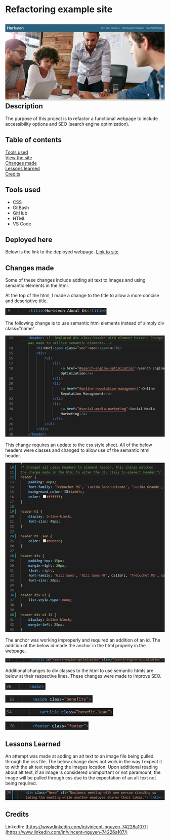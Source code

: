 # Refactoring example site

![Image](https://github.com/vincent-nguyen8931/refactoring-example-site/blob/main/screenshots/Landing-page.jpg?raw=true)
Description
------------

The purpose of this project is to refactor a functional webpage to include accessibility options and SEO (search engine optimization).

 Table of contents
---------------
[Tools used](#Tools-used)<br />
[View the site](#Deployed-here)<br />
[Changes made](#Changes-made)<br />
[Lessons learned](#Lessons-learned) <br />
[Credits](#Credits)<br />

Tools used
-------------------

* CSS
* GitBash
* GitHub
* HTML
* VS Code

Deployed here
-------------

Below is the link to the deployed webpage. 
[Link to site](https://vincent-nguyen8931.github.io/refactoring-example-site/)


Changes made
------------------

Some of these changes include adding alt text to images and using semantic elements in the html.

At the top of the html, I made a change to the title to allow a more concise and descriptive title.

![title](https://github.com/vincent-nguyen8931/refactoring-example-site/blob/main/screenshots/Title-change.png?raw=true)

The following change is to use semantic html elements instead of simply div class="name".

![header](https://github.com/vincent-nguyen8931/refactoring-example-site/blob/main/screenshots/Header-html.png?raw=true)

This change requires an update to the css style sheet. All of the below headers were classes and changed to allow use of the semantic html header.

![header-css](https://github.com/vincent-nguyen8931/refactoring-example-site/blob/main/screenshots/Header-css.png?raw=true)

The anchor was working improperly and required an addition of an id. The addition of the below id made the anchor in the html properly in the webpage.

![ID-add](https://github.com/vincent-nguyen8931/refactoring-example-site/blob/main/screenshots/ID-add-to-seo.png?raw=true)


Additional changes to div classes to the html to use semantic htmls are below at their respective lines. These changes were made to improve SEO. 

![main](https://github.com/vincent-nguyen8931/refactoring-example-site/blob/main/screenshots/main-1.png?raw=true)

![aside](https://github.com/vincent-nguyen8931/refactoring-example-site/blob/main/screenshots/Aside-change-1.png?raw=true)

![article](https://github.com/vincent-nguyen8931/refactoring-example-site/blob/main/screenshots/article-change-1.png?raw=true)

![footer](https://github.com/vincent-nguyen8931/refactoring-example-site/blob/main/screenshots/Footer-change-1.png?raw=true)

Lessons Learned
----------------

An attempt was made at adding an alt text to an image file being pulled through the css file. The below change does not work in the way I expect it to with the alt text replacing the images location. Upon additional reading about alt text, if an image is considered unimportant or not paramount, the image will be pulled through css due to the expectation of an alt text not being required. 

![css](https://github.com/vincent-nguyen8931/refactoring-example-site/blob/main/screenshots/Alt-for-css-image.png?raw=true)

Credits
---------------
LinkedIn: [https://www.linkedin.com/in/vincent-nguyen-74226a107/](https://www.linkedin.com/in/vincent-nguyen-74226a107/)